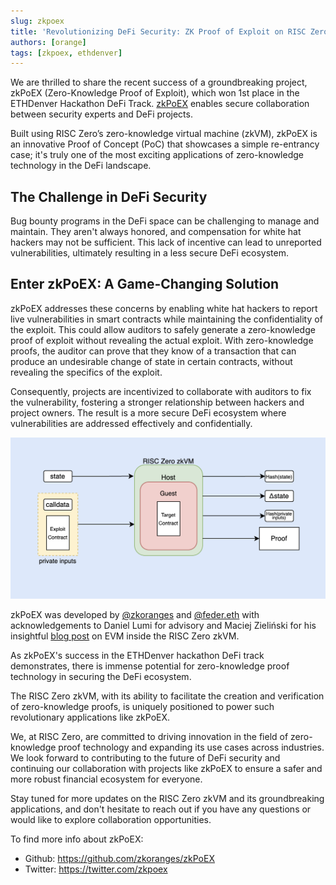 ```yaml
---
slug: zkpoex
title: 'Revolutionizing DeFi Security: ZK Proof of Exploit on RISC Zero'
authors: [orange]
tags: [zkpoex, ethdenver]
---
```


We are thrilled to share the recent success of a groundbreaking project, zkPoEX (Zero-Knowledge Proof of Exploit), which won 1st place in the ETHDenver Hackathon DeFi Track. 
[zkPoEX](https://github.com/zkoranges/zkPoEX) enables secure collaboration between security experts and DeFi projects.

Built using RISC Zero’s zero-knowledge virtual machine (zkVM), zkPoEX is an innovative Proof of Concept (PoC) that showcases a simple re-entrancy case; 
it's truly one of the most exciting applications of zero-knowledge technology in the DeFi landscape.

## The Challenge in DeFi Security

Bug bounty programs in the DeFi space can be challenging to manage and maintain. They aren't always honored, and compensation for white hat hackers may not be sufficient. 
This lack of incentive can lead to unreported vulnerabilities, ultimately resulting in a less secure DeFi ecosystem.

## Enter zkPoEX: A Game-Changing Solution

zkPoEX addresses these concerns by enabling white hat hackers to report live vulnerabilities in smart contracts while maintaining the confidentiality of the exploit. 
This could allow auditors to safely generate a zero-knowledge proof of exploit without revealing the actual exploit. 
With zero-knowledge proofs, the auditor can prove that they know of a transaction that can produce an undesirable change of state in certain contracts, without revealing the specifics of the exploit.

Consequently, projects are incentivized to collaborate with auditors to fix the vulnerability, fostering a stronger relationship between hackers and project owners. 
The result is a more secure DeFi ecosystem where vulnerabilities are addressed effectively and confidentially.

![](assets/zkpoex.png)

zkPoEX was developed by [@zkoranges](https://twitter.com/zkoranges) and [@feder.eth](https://twitter.com/feder_eth) with acknowledgements to Daniel Lumi for advisory and Maciej Zieliński for his insightful [blog post](https://odra.dev/blog/evm-at-risc0/) on EVM inside the RISC Zero zkVM. 

As zkPoEX's success in the ETHDenver hackathon DeFi track demonstrates, there is immense potential for zero-knowledge proof technology in securing the DeFi ecosystem. 

The RISC Zero zkVM, with its ability to facilitate the creation and verification of zero-knowledge proofs, is uniquely positioned to power such revolutionary applications like zkPoEX.

We, at RISC Zero, are committed to driving innovation in the field of zero-knowledge proof technology and expanding its use cases across industries. 
We look forward to contributing to the future of DeFi security and continuing our collaboration with projects like zkPoEX to ensure a safer and more robust financial ecosystem for everyone.

Stay tuned for more updates on the RISC Zero zkVM and its groundbreaking applications, and don't hesitate to reach out if you have any questions or would like to explore collaboration opportunities.

To find more info about zkPoEX: 
- Github: https://github.com/zkoranges/zkPoEX
- Twitter: https://twitter.com/zkpoex